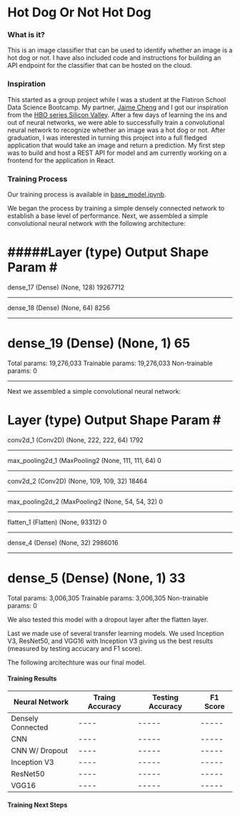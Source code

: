 # Hot Dog Or Not Hot Dog

### What is it? 
This is an image classifier that can be used to identify whether an image is a hot dog or not. I have also included code and instructions for building an API endpoint for the classifier that can be hosted on the cloud. 

### Inspiration 
This started as a group project while I was a student at the Flatiron School Data Science Bootcamp. My partner, [Jaime Cheng](http://github.com/softserveslayer) and I got our inspiration from the [HBO series Silicon Valley](https://www.youtube.com/watch?v=ACmydtFDTGs). After a few days of learning the ins and out of neural networks, we were able to successfully train a convolutional neural network to recognize whether an image was a hot dog or not. After graduation, I was interested in turning this project into a full fledged application that would take an image and return a prediction. My first step was to build and host a REST API for model and am currently working on a frontend for the application in React. 

### Training Process

Our training process is available in [base_model.ipynb](https://github.com/vishalpatel2890/hotdog-or-not/blob/master/base_model.ipynb). 

We began the process by training a simple densely connected network to establish a base level of performance. Next, we assembled a simple convolutional neural network with the following architecture: 

#####Layer (type)                 Output Shape              Param #
=================================================================
dense_17 (Dense)             (None, 128)               19267712  
_________________________________________________________________
dense_18 (Dense)             (None, 64)                8256      
_________________________________________________________________
dense_19 (Dense)             (None, 1)                 65        
=================================================================
Total params: 19,276,033
Trainable params: 19,276,033
Non-trainable params: 0
_________________________________________________________________

Next we assembled a simple convolutional neural network: 

Layer (type)                 Output Shape              Param #   
=================================================================
conv2d_1 (Conv2D)            (None, 222, 222, 64)      1792      
_________________________________________________________________
max_pooling2d_1 (MaxPooling2 (None, 111, 111, 64)      0         
_________________________________________________________________
conv2d_2 (Conv2D)            (None, 109, 109, 32)      18464     
_________________________________________________________________
max_pooling2d_2 (MaxPooling2 (None, 54, 54, 32)        0         
_________________________________________________________________
flatten_1 (Flatten)          (None, 93312)             0         
_________________________________________________________________
dense_4 (Dense)              (None, 32)                2986016   
_________________________________________________________________
dense_5 (Dense)              (None, 1)                 33        
=================================================================
Total params: 3,006,305
Trainable params: 3,006,305
Non-trainable params: 0

We also tested this model with a dropout layer after the flatten layer. 

Last we made use of several transfer learning models. We used Inception V3, ResNet50, and VGG16 with Inception V3 giving us the best results (measured by testing accucary and F1 score). 

The following arcitechture was our final model. 


#### Training Results
| Neural Network   | Traing Accuracy     | Testing Accuracy     | F1 Score     |
| -----            | ----                | -----                | -----        |
| Densely Connected| ----                | -----                | -----        |
| CNN              | ----                | -----                | -----        |
| CNN W/ Dropout   | ----                | -----                | -----        |
| Inception V3     | ----                | -----                | -----        |
| ResNet50         | ----                | -----                | -----        |
| VGG16            | ----                | -----                | -----        |

#### Training Next Steps


 
